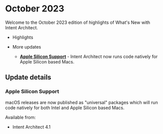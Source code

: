 # October 2023

Welcome to the October 2023 edition of highlights of What's New with Intent Architect.

- Highlights

- More updates
  - **[Apple Silicon Support](#apple-silicon-support)** - Intent Architect now runs code natively for Apple Silicon based Macs.

## Update details

### Apple Silicon Support

macOS releases are now published as "universal" packages which will run code natively for both Intel and Apple Silicon based Macs.

Available from:

- Intent Architect 4.1
